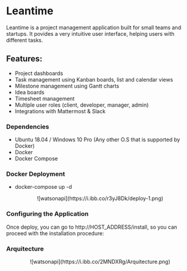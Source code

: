 

<h1 align="left" style="border-bottom: none;">Leantime</h1>

Leantime is a project management application built for small  teams and startups. 
It povides a very intuitive user interface, helping users with different tasks.


## Features: ##


* Project dashboards
* Task management using Kanban boards, list and calendar views
* Milestone management using Gantt charts
* Idea boards  
* Timesheet management
* Multiple user roles (client, developer, manager, admin)
* Integrations with Mattermost & Slack

### Dependencies ###

- Ubuntu 18.04 / Windows 10 Pro (Any other O.S  that is supported by Docker)
- Docker
- Docker Compose

### Docker Deployment ###

- docker-compose up -d

<p align="center">
![watsonapi](https://i.ibb.co/r3yJ8Dk/deploy-1.png)
</p>


### Configuring the Application ###

Once deploy, you can go to http://HOST_ADDRESS/install, so you can proceed with the installation procedure:





### Arquitecture ###

<p align="center">
![watsonapi](https://i.ibb.co/2MNDXRg/Arquitecture.png)
</p>